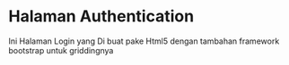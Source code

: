 # Halaman Authentication
Ini Halaman Login yang Di buat pake Html5 dengan tambahan framework bootstrap untuk griddingnya
